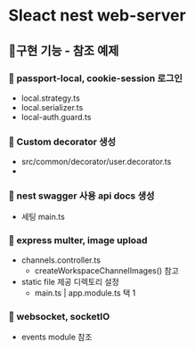 # Sleact nest web-server

## 📒구현 기능 - 참조 예제
### 📌 passport-local, cookie-session 로그인
  - local.strategy.ts
  - local.serializer.ts
  - local-auth.guard.ts

### 📌 Custom decorator 생성
  - src/common/decorator/user.decorator.ts
  - 

### 📌  nest swagger 사용 api docs 생성
  - 세팅 main.ts

### 📌 express multer, image upload
  - channels.controller.ts
    - createWorkspaceChannelImages() 참고
  - static file 제공 디렉토리 설정
    - main.ts | app.module.ts 택 1

### 📌 websocket, socketIO
  - events module 참조
